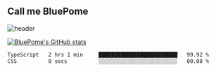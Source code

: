 ## Call me BluePome

<!--
**PomegranateBlue/PomegranateBlue** is a ✨ _special_ ✨ repository because its `README.md` (this file) appears on your GitHub profile.

Here are some ideas to get you started:

- 🔭 I’m currently working on ...
- 🌱 I’m currently learning ...
- 👯 I’m looking to collaborate on ...
- 🤔 I’m looking for help with ...
- 💬 Ask me about ...
- 📫 How to reach me: ...
- 😄 Pronouns: ...
- ⚡ Fun fact: ...
-->

![header](https://capsule-render.vercel.app/api?type=venom&color=E8E8EB&height=300&section=header&text=Live%20Like%20Sisyphus&fontSize=40&fontColor=6A232B)

[![BluePome's GitHub stats](https://github-readme-stats.vercel.app/api?username=PomegranateBlue&bg_color=63222A&title_color=E8E8EB&text_color=E8E8EB)](https://github.com/anuraghazra/github-readme-stats)

  <!--START_SECTION:waka-->

```txt
TypeScript   2 hrs 1 min     █████████████████████████   99.92 %
CSS          0 secs          ░░░░░░░░░░░░░░░░░░░░░░░░░   00.08 %
```

<!--END_SECTION:waka-->
